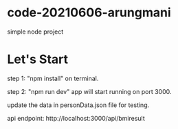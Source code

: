# code-20210606-arungmani
simple node project

# Let's Start
step 1: "npm install" on terminal.

step 2: "npm run dev" app will start running on port 3000.

update the data in personData.json file for testing.

api endpoint: http://localhost:3000/api/bmiresult
